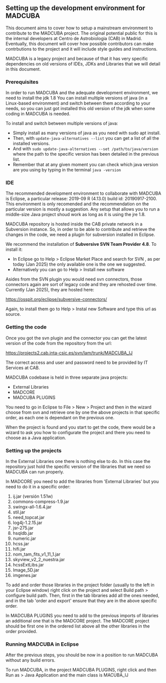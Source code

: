 ## Setting up the development environment for MADCUBA
This document aims to cover how to setup a mainstream environment to contribute to the MADCUBA project. The original potential public for this is the internal developers at Centro de Astrobiologia (CAB) in Madrid. 
Eventually, this document will cover how possible contributors can make contrbutions to the project and it will include style guides and instructions. 

MADCUBA is a legacy project and because of that it has very specific dependencies on old versions of IDEs, JDKs and Libraries that we will detail in this document. 

### Prerequisites
In order to run MADCUBA and the adequate development environment, we need to install the jdk 1.8
You can install multiple versions of java (in a Linux-based environment) and switch between them according to your needs, so you can just got installed this old version of the jdk when some coding in MADCUBA is needed.

To install and switch between multiple versions of java: 

- Simply install as many versions of java as you need with sudo apt install.
- Then, with ```update-java-alternatives --list``` you can get a list of all the installed versions.
- And with ```sudo update-java-alternatives --set /path/to/java/version``` where the path to the specific version has been detailed in the previous list.
- Remember that at any given moment you can check which java version are you using by typing in the terminal ```java -version```

### IDE
The recommended development environment to collaborate with MADCUBA is Eclipse, a particular release: 2019-09 R (4.13.0) build id: 20190917-2100. 
This environment is only recomended and the recommendation on the particular version is mostly a suggestion. Any setup that allows you to run a middle-size Java project shoud work as long as it is using the jre 1.8. 

MADCUBA repository is hosted inside the CAB private network in a Subversion instance. So, in order to be able to contribute and retrieve the changes in the code, we need a plugin for subversion installed in Eclipse. 

We recommend the installation of **Subversive SVN Team Provider 4.8**. To install it:

- In Eclipse go to Help > Eclipse Market Place and search for SVN , as per today (Jan 2025) the only available one is the one we suggested.
- Alternatively you can go to Help > Install new software

Asides from the SVN plugin you would need svn connectors, those connectors again are sort of legacy code and they are rehosted over time. Currently (Jan 2025), they are hosted here:


https://osspit.org/eclipse/subversive-connectors/

Again, to install them go to Help > Instal new Software and type this url as source. 

### Getting the code
Once you got the svn plugin and the connector you can get the latest version of the code from the repository from the url:

https://projects2.cab.inta-csic.es/svn/lam/trunk/MADCUBA_IJ

The correct access and user and password need to be provided by IT Services at CAB. 

MADCUBA codebase is held in three separate java projects:

- External Libraries
- MADCORE
- MADCUBA PLUGINS

You need to go in Eclipse to File > New > Project  and then in the wizard choose from svn and retrieve one by one the above projects in that specific order, as each one is dependant on the previous one. 

When the project is found and you start to get the code, there would be a wizard to ask you how to configurate the project and there you need to choose as a Java application. 

### Setting up the projects
In the External Libraries one there is nothing else to do. In this case the repository just hold the specific version of the libraries that we need so MADCUBA can run properly. 

In MADCORE you need to add the libraries from 'External Libraries' but you need to do it in a specific order:

1. ij.jar (versión 1.51w)
2. commons-compress-1.9.jar
3. swingx-all-1.6.4.jar
4. stil.jar
5. need_topcat.jar
6. log4j-1.2.15.jar
7. jsr-275.jar
8. hsqldb.jar
9. numeric.jar
10. hcss.jar
11. hifi.jar
12. nom_tam_fits_v1_11_1.jar
13. skyview_v2_2_nuestra.jar
14. hcssExtLibs.jar
15. Image_5D.jar
16. imgenes.jar


To add and order those libraries in the project folder (usually to the left in your Eclipse window) right click on the project and select Build path > configure build path. 
Then, first in the tab libraries add all the ones needed, and in the tab 'order and export' ensure that they are in the above specific order. 

In MADCUBA PLUGINS you need to add to the previous imports of libraries an additional one that is the MADCORE project. 
The MADCORE project should be first one in the ordered list above all the other libraries in the order provided. 

### Running MADCUBA in Eclipse
After the previous steps, you should be now in a position to run MADCUBA without any build errors. 

To run MADCUBA, in the project MADCUBA PLUGINS, right click and then Run as > Java Application and the main class is MACUBA_IJ

